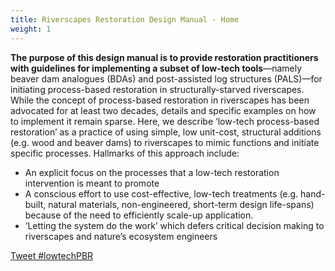 ```yaml
---
title: Riverscapes Restoration Design Manual - Home
weight: 1
---
```




**The purpose of this design manual is to provide restoration practitioners with guidelines for implementing a subset of low-tech tools**—namely beaver dam analogues (BDAs) and post-assisted log structures (PALS)—for initiating process-based restoration in structurally-starved riverscapes. While the concept of process-based restoration in riverscapes has been advocated for at least two decades, details and specific examples on how to implement it remain sparse. Here, we describe ‘low-tech process-based restoration’ as a practice of using simple, low unit-cost, structural additions (e.g. wood and beaver dams) to riverscapes to mimic functions and initiate specific processes. Hallmarks of this approach include:

- An explicit focus on the processes that a low-tech restoration intervention is meant to promote
- A conscious effort to use cost-effective, low-tech treatments (e.g. hand-built, natural materials, non-engineered, short-term design life-spans) because of the need to efficiently scale-up application. 
- ‘Letting the system do the work’ which defers critical decision making to riverscapes and nature’s ecosystem engineers



<a href="https://twitter.com/intent/tweet?button_hashtag=lowtechPBR&ref_src=twsrc%5Etfw" class="twitter-hashtag-button" data-show-count="false">Tweet #lowtechPBR</a><script async src="https://platform.twitter.com/widgets.js" charset="utf-8"></script>